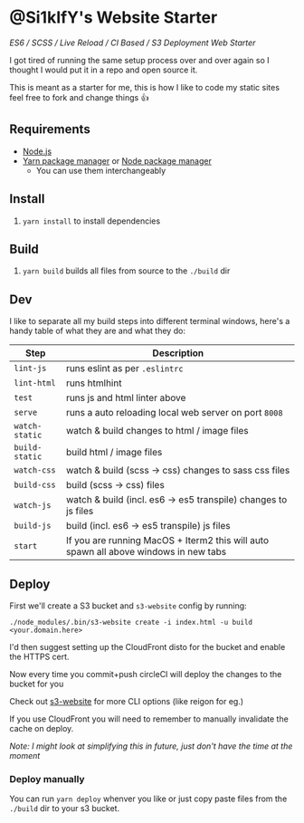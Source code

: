 # @Si1kIfY's Website Starter

*ES6 / SCSS / Live Reload / CI Based / S3 Deployment Web Starter*

I got tired of running the same setup process over and over again so I thought I would put it in a repo and open source it.

This is meant as a starter for me, this is how I like to code my static sites feel free to fork and change things 👍

## Requirements

* [Node.js](https://nodejs.org/en/)
* [Yarn package manager](https://yarnpkg.com) or [Node package manager](https://www.npmjs.com/)
	* You can use them interchangeably

## Install

1. `yarn install` to install dependencies

## Build

1. `yarn build` builds all files from source to the `./build` dir

## Dev

I like to separate all my build steps into different terminal windows, here's a handy table of what they are and what they do:

|Step|Description|
|---|---|
|`lint-js`|runs eslint as per `.eslintrc`|
|`lint-html`|runs htmlhint|
|`test`|runs js and html linter above|
|`serve`|runs a auto reloading local web server on port `8008`|
|`watch-static`|watch & build changes to html / image files|
|`build-static`|build html / image files|
|`watch-css`|watch & build (scss -> css) changes to sass css files|
|`build-css`|build (scss -> css) files|
|`watch-js`|watch & build (incl. es6 -> es5 transpile) changes to js files|
|`build-js`|build (incl. es6 -> es5 transpile) js files|
|`start`|If you are running MacOS + Iterm2 this will auto spawn all above windows in new tabs|

## Deploy

First we'll create a S3 bucket and `s3-website` config by running:

```
./node_modules/.bin/s3-website create -i index.html -u build <your.domain.here>
```

I'd then suggest setting up the CloudFront disto for the bucket and enable the HTTPS cert.

Now every time you commit+push circleCI will deploy the changes to the bucket for you

Check out [s3-website](https://github.com/klaemo/s3-website) for more CLI options (like reigon for eg.)

If you use CloudFront you will need to remember to manually invalidate the cache on deploy.

*Note: I might look at simplifying this in future, just don't have the time at the moment*

### Deploy manually

You can run `yarn deploy` whenver you like or just copy paste files from the `./build` dir to your s3 bucket.